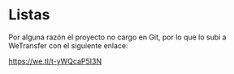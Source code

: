 # Listas
Por alguna razón el proyecto no cargo en Git, por lo que lo subi a WeTransfer con el siguiente enlace:

https://we.tl/t-yWQcaP5I3N
